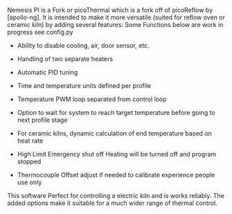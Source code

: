 Nemesis PI is a Fork or picoThermal which is a fork off of picoReflow by [apollo-ng]. It is intended to make it more 
versatile (suited for reflow oven or ceramic kiln) by adding several features:
Some Functions below are work in progress see config.py

* Ability to disable cooling, air, door sensor, etc.
* Handling of two separate heaters
* Automatic PID tuning
* Time and temperature units defined per profile
* Temperature PWM loop separated from control loop
* Option to wait for system to reach target temperature before going to next profile stage
* For ceramic kilns, dynamic calculation of end temperature based on heat rate

* High Limit Emergency shut off     Heating will be turned off and program stopped
* Thermocouple Offset     adjust if needed to calibrate experience people use only

This software Perfect for controlling a electric kiln and is works reliably. 
The added options make it suitable for a much wider range of thermal control. 
